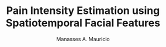 ---
paperId: 53
author: Manasses A. Mauricio
publicationauthor: Mauricio, M. A.
title: Pain Intensity Estimation using Spatiotemporal Facial Features
pdf: Poster_Mauricio_Manasses.pdf
poster: --
alt: --
type: Poster
topic: Medical Data
link: https://research.latinxinai.org/papers/neurips/2019/pdf/Poster_Mauricio_Manasses.pdf
conference: neurips
year: 2019
tags: neurips-2019
location: Vancouver, Canada
---